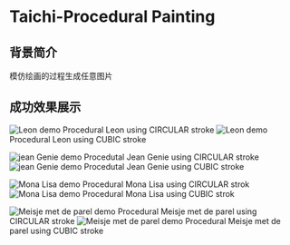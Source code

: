 # Taichi-Procedural Painting

## 背景简介
模仿绘画的过程生成任意图片

## 成功效果展示


![Leon demo](./data/leon.gif) 
Procedural Leon using CIRCULAR stroke
![Leon demo](./data/Leon_2.gif) 
Procedural Leon using CUBIC stroke

![jean Genie demo](./data/jean_genie.gif) 
Procedutal Jean Genie using CIRCULAR stroke
![jean Genie demo](./data/Jean_Genie_2.gif) 
Procedutal Jean Genie using CUBIC stroke

![Mona Lisa demo](./data/Mona_Lisa.gif) 
Procedural Mona Lisa using CIRCULAR strok
![Mona Lisa demo](./data/Mona_Lisa_2.gif) 
Procedural Mona Lisa using CUBIC strok

![Meisje met de parel demo](./data/Meisje_met_de_parel.gif) 
Procedural Meisje met de parel using CIRCULAR stroke
![Meisje met de parel demo](./data/Meisje_met_de_parel_2.gif) 
Procedural Meisje met de parel using CUBIC stroke
